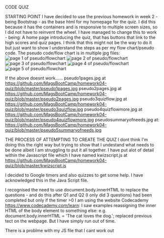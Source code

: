 CODE QUIZ

STARTING POINT
I have decided to use the previous homework in week 2 - being Bootstrap - as the base html for my homepage for the quiz. 
I did this because it has the containers and is responsive to multiple screen sizes, so I did not have to reinvent the wheel.
I have managed to change this to work - being:
A home page introducing the quiz, that has buttons that link to the high scores and quiz pages.
I think that this might not be the way to do it but just want to show I understand the steps as per my flow chart/pseudo code.
The pseudo code/flow chart is in multiple jpg files:
<img src="pseudo1pages.jpg" alt="page 1 of pseudo/flowchart">
<img src="pseudo2pages.jpg" alt="page 2 of pseudo/flowchart">
<img src="pseudo3quizflow.jpg" alt="page 3 of pseudo/flowchart">
<img src="pseudo4quizflowmore.jpg" alt="page 4 of pseudo/flowchart">
<img src="pseudo5summaryofneeds.jpg" alt="page 5 of pseudo/flowchart">


If the above doesnt work......
pseudo1pages.jpg at https://github.com/MagsBootCamp/homework04-quiz/blob/master/pseudo1pages.jpg
pseudo2pages.jpg at https://github.com/MagsBootCamp/homework04-quiz/blob/master/pseudo2pages.jpg
pseudo3quizflow.jpg at https://github.com/MagsBootCamp/homework04-quiz/blob/master/pseudo3quizflow.jpg
pseudo4quizflowmore.jpg at https://github.com/MagsBootCamp/homework04-quiz/blob/master/pseudo4quizflowmore.jpg
pseudosummaryofneeds.jpg at: https://github.com/MagsBootCamp/homework04-quiz/blob/master/pseudo5summaryofneeds.jpg


THE PROCESS OF ATTEMPTING TO CREATE THE QUIZ
I dont think I'm doing this the right way but trying to show that I undestand what needs to be done albeit I am struggling to put it all together.
I have put alot of detail within the Javascript file which I have named kwizscript.js at https://github.com/MagsBootCamp/homework04-quiz/blob/master/kwizscript.js

I decided to Google timers and also quizzes to get some help. I have acknowledged this in the Java Script file.


I recognised the need to use document.body.innerHTML to replace the questions - and do this after Q1 and Q2 (I only did 3 questions) had been completed but only if the timer >0
I am using the website Codecademy https://www.codecademy.com/learn:
I saw examples reassigning the inner HTML of the body element to something else:
e.g.    document.body.innerHTML = 'The cat loves the dog.'; replaced previous tect on the webpage.
But I have simply run out of time.

There is a problme with my JS file that I cant work out 


